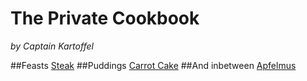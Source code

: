 # The Private Cookbook
_by Captain Kartoffel_


##Feasts
[Steak](https://theprivatecookbook.github.io/food/meals/steak.html)
##Puddings
[Carrot Cake](https://theprivatecookbook.github.io/food/puddings/carrot_cake.html)
##And inbetween
[Apfelmus](https://theprivatecookbook.github.io/food/puddings/apfelmus.html)